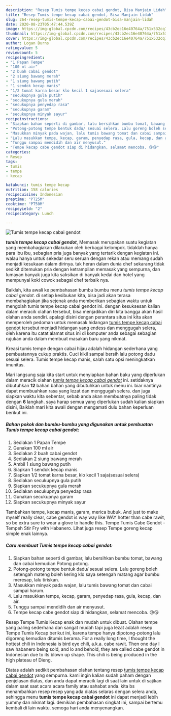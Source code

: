 ```yaml
---
description: "Resep Tumis tempe kecap cabai gendot, Bisa Manjain Lidah"
title: "Resep Tumis tempe kecap cabai gendot, Bisa Manjain Lidah"
slug: 264-resep-tumis-tempe-kecap-cabai-gendot-bisa-manjain-lidah
date: 2020-08-23T05:47:44.539Z
image: https://img-global.cpcdn.com/recipes/43cb2ec16e40764a/751x532cq70/tumis-tempe-kecap-cabai-gendot-foto-resep-utama.jpg
thumbnail: https://img-global.cpcdn.com/recipes/43cb2ec16e40764a/751x532cq70/tumis-tempe-kecap-cabai-gendot-foto-resep-utama.jpg
cover: https://img-global.cpcdn.com/recipes/43cb2ec16e40764a/751x532cq70/tumis-tempe-kecap-cabai-gendot-foto-resep-utama.jpg
author: Logan Burns
ratingvalue: 5
reviewcount: 5
recipeingredient:
- "1 Papan Tempe"
- "100 ml air"
- "2 buah cabai gendot"
- "2 siung bawang merah"
- "1 siung bawang putih"
- "1 sendok kecap manis"
- "1/2 tomat karna besar klo kecil 1 sajasesuai selera"
- "secukupnya gula putih"
- "secukupnya gula merah"
- "secukupnya penyedap rasa"
- "secukupnya garam"
- "secukupnya minyak sayur"
recipeinstructions:
- "Siapkan bahan seperti di gambar, lalu bersihkan bumbu tomat, bawang dan cabai kemudian Potong potong."
- "Potong-potong tempe bentuk dadu/ sesuai selera. Lalu goreng boleh setengah mateng boleh kering klo saya setengah matang agar bumbu meresap, lalu tiriskan."
- "Masukkan minyak pada wajan, lalu tumis bawang tomat dan cabai sampai harum."
- "Lalu masukkan tempe, kecap, garam, penyedap rasa, gula, kecap, dan air."
- "Tunggu sampai mendidih dan air menyusut."
- "Tempe kecap cabe gendot siap di hidangkan, selamat mencoba. 😘😘"
categories:
- Resep
tags:
- tumis
- tempe
- kecap

katakunci: tumis tempe kecap 
nutrition: 158 calories
recipecuisine: Indonesian
preptime: "PT25M"
cooktime: "PT50M"
recipeyield: "2"
recipecategory: Lunch

---
```



![Tumis tempe kecap cabai gendot](https://img-global.cpcdn.com/recipes/43cb2ec16e40764a/751x532cq70/tumis-tempe-kecap-cabai-gendot-foto-resep-utama.jpg)

<b><i>tumis tempe kecap cabai gendot</i></b>, Memasak merupakan suatu kegiatan yang membahagiakan dilakukan oleh berbagai kelompok. tidaklah hanya para ibu ibu, sebagian pria juga banyak yang tertarik dengan kegiatan ini. walau hanya untuk sekedar seru seruan dengan rekan atau memang sudah menjadi kesukaan dalam dirinya. tak heran dalam dunia chef sekarang tidak sedikit ditemukan pria dengan ketrampilan memasak yang sempurna, dan lumayan banyak juga kita saksikan di banyak kedai dan hotel yang mempunyai koki cowok sebagai chef terbaik nya.

Baiklah, kita awali ke pembahasan bumbu bumbu menu <i>tumis tempe kecap cabai gendot</i>. di setiap kesibukan kita, bisa jadi akan terasa membahagiakan jika sejenak anda memberikan sebagian waktu untuk mengolah tumis tempe kecap cabai gendot ini. dengan kesuksesan kalian dalam meracik olahan tersebut, bisa menjadikan diri kita bangga akan hasil olahan anda sendiri. apalagi disini dengan perantara situs ini kita akan memperoleh pedoman untuk memasak hidangan <u>tumis tempe kecap cabai gendot</u> tersebut menjadi hidangan yang endess dan menggugah selera, oleh karena itu catat alamat situs ini di komputer anda sebagai sebagian rujukan anda dalam membuat masakan baru yang nikmat.

Kreasi tumis tempe dengan cabai hijau adalah hidangan sederhana yang pembuatannya cukup praktis. Cuci kikil sampai bersih lalu potong dadu sesuai selera. Tumis tempe kecap manis, salah satu opsi meningkatkan imunitas.


Mari langsung saja kita start untuk menyiapkan bahan baku yang diperlukan dalam meracik olahan <u><i>tumis tempe kecap cabai gendot</i></u> ini. setidaknya dibutuhkan <b>12</b> bahan bahan yang dibutuhkan untuk menu ini. biar nantinya dapat membuahkan rasa yang lezat dan menggugah selera. dan juga siapkan waktu kita sebentar, sebab anda akan membuatnya paling tidak dengan <b>6</b> langkah. saya harap semua yang diperlukan sudah kalian siapkan disini, Baiklah mari kita awali dengan mengamati dulu bahan keperluan berikut ini.

<!--inarticleads1-->

##### Bahan pokok dan bumbu-bumbu yang digunakan untuk pembuatan Tumis tempe kecap cabai gendot:

1. Sediakan 1 Papan Tempe
1. Gunakan 100 ml air
1. Sediakan 2 buah cabai gendot
1. Sediakan 2 siung bawang merah
1. Ambil 1 siung bawang putih
1. Siapkan 1 sendok kecap manis
1. Siapkan 1/2 tomat karna besar, klo kecil 1 saja(sesuai selera)
1. Sediakan secukupnya gula putih
1. Siapkan secukupnya gula merah
1. Sediakan secukupnya penyedap rasa
1. Gunakan secukupnya garam
1. Siapkan secukupnya minyak sayur


Tambahkan tempe, kecap manis, garam, merica bubuk. And just to make myself really clear, cabe gendot is way way like WAY hotter than cabe rawit, so be extra sure to wear a glove to handle this. Tempe Tumis Cabe Gendot - Tempeh Stir Fry with Habanero. Lihat juga resep Tempe goreng kecap simple enak lainnya. 

<!--inarticleads2-->

##### Cara membuat Tumis tempe kecap cabai gendot:

1. Siapkan bahan seperti di gambar, lalu bersihkan bumbu tomat, bawang dan cabai kemudian Potong potong.
1. Potong-potong tempe bentuk dadu/ sesuai selera. Lalu goreng boleh setengah mateng boleh kering klo saya setengah matang agar bumbu meresap, lalu tiriskan.
1. Masukkan minyak pada wajan, lalu tumis bawang tomat dan cabai sampai harum.
1. Lalu masukkan tempe, kecap, garam, penyedap rasa, gula, kecap, dan air.
1. Tunggu sampai mendidih dan air menyusut.
1. Tempe kecap cabe gendot siap di hidangkan, selamat mencoba. 😘😘


Resep Tempe Tumis Kecap enak dan mudah untuk dibuat. Olahan tempe yang paling sederhana dan sangat mudah tapi juga lezat adalah resep Tempe Tumis Kecap berikut ini, karena tempe hanya dipotong-potong lalu digoreng kemudian ditumis berama. For a really long time, I thought the hottest chili in Indonesia is bird eye chili, a.k.a. cabe rawit. Then one day I saw habanero being sold, and lo and behold, they are called cabe gendot in Indonesian due to its blown up shape. This chili is being produced in the high plateau of Dieng. 

Diatas adalah sedikit pembahasan olahan tentang resep <u>tumis tempe kecap cabai gendot</u> yang sempurna. kami ingin kalian sudah paham dengan penjelasan diatas, dan anda dapat meracik lagi di saat lain untuk di sajikan dalam saat saat acara acara family atau sahabat anda. kita bs menambahkan resep resep yang ada diatas selaras dengan selera anda, sehingga menu <b>tumis tempe kecap cabai gendot</b> ini dapat menjadi lebih yummy dan nikmat lagi. demikian pembahasan singkat ini, sampai bertemu kembali di lain waktu. semoga hari anda menyenangkan.
